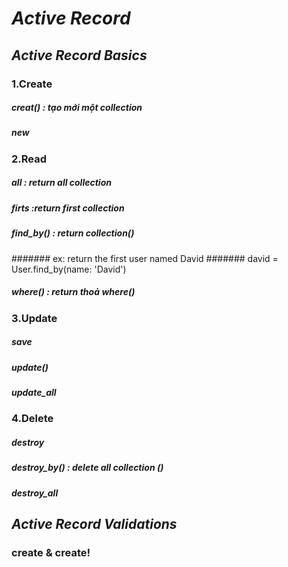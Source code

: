 # ***Active Record***
## ***Active Record Basics***
### 1.Create
##### ***creat()*** : tạo mới một collection
##### ***new***
### 2.Read
##### ***all*** : return all collection 
##### ***firts*** :return first collection
##### ***find_by()*** : return collection()
####### ex: return the first user named David
####### david = User.find_by(name: 'David')
##### ***where()*** : return thoả where()
### 3.Update
##### save
##### update()
##### update_all
### 4.Delete
##### destroy 
##### destroy_by() : delete all collection ()
##### destroy_all 
## ***Active Record Validations***
### create & create!

